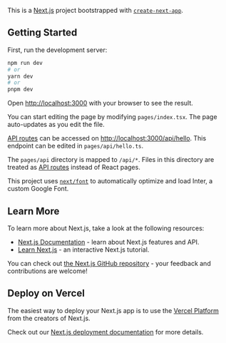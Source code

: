 <!--
- CodeSandbox https://codesandbox.io/p/sandbox/github/keyz/condensed-codesandbox/tree/main/react/chapter-04-06-decouple-input-and-query-states?file=/src/root.tsx
- StackBlitz WebContainer https://stackblitz.com/github/keyz/condensed-codesandbox/tree/main/react/chapter-04-06-decouple-input-and-query-states?file=src/root.tsx
- StackBlitz Embedded https://stackblitz.com/github/keyz/condensed-codesandbox/tree/main/react/chapter-04-06-decouple-input-and-query-states?embed=1&file=src/root.tsx&hideNavigation=1
- StackBlitz Codeflow https://stackblitz.com/~/github.com/keyz/condensed-codesandbox/tree/main/react/chapter-04-06-decouple-input-and-query-states?file=/react/chapter-04-06-decouple-input-and-query-states/src/root.tsx
- Condensed Embedded https://condensed.dev/embedded/react/chapter-04-06-decouple-input-and-query-states
-->

This is a [Next.js](https://nextjs.org/) project bootstrapped with [`create-next-app`](https://github.com/vercel/next.js/tree/canary/packages/create-next-app).

## Getting Started

First, run the development server:

```bash
npm run dev
# or
yarn dev
# or
pnpm dev
```

Open [http://localhost:3000](http://localhost:3000) with your browser to see the result.

You can start editing the page by modifying `pages/index.tsx`. The page auto-updates as you edit the file.

[API routes](https://nextjs.org/docs/api-routes/introduction) can be accessed on [http://localhost:3000/api/hello](http://localhost:3000/api/hello). This endpoint can be edited in `pages/api/hello.ts`.

The `pages/api` directory is mapped to `/api/*`. Files in this directory are treated as [API routes](https://nextjs.org/docs/api-routes/introduction) instead of React pages.

This project uses [`next/font`](https://nextjs.org/docs/basic-features/font-optimization) to automatically optimize and load Inter, a custom Google Font.

## Learn More

To learn more about Next.js, take a look at the following resources:

- [Next.js Documentation](https://nextjs.org/docs) - learn about Next.js features and API.
- [Learn Next.js](https://nextjs.org/learn) - an interactive Next.js tutorial.

You can check out [the Next.js GitHub repository](https://github.com/vercel/next.js/) - your feedback and contributions are welcome!

## Deploy on Vercel

The easiest way to deploy your Next.js app is to use the [Vercel Platform](https://vercel.com/new?utm_medium=default-template&filter=next.js&utm_source=create-next-app&utm_campaign=create-next-app-readme) from the creators of Next.js.

Check out our [Next.js deployment documentation](https://nextjs.org/docs/deployment) for more details.
